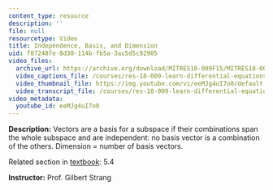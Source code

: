 ```yaml
---
content_type: resource
description: ''
file: null
resourcetype: Video
title: Independence, Basis, and Dimension
uid: f87248fe-8d30-114b-fb5a-3ac5d5c92905
video_files:
  archive_url: https://archive.org/download/MITRES18-009F15/MITRES18-009F15_5_4_IndependenceBasisDimension_300k.mp4
  video_captions_file: /courses/res-18-009-learn-differential-equations-up-close-with-gilbert-strang-and-cleve-moler-fall-2015/4159cf9480bf5538aa7a96f09a228590_eeMJg4uI7o0.vtt
  video_thumbnail_file: https://img.youtube.com/vi/eeMJg4uI7o0/default.jpg
  video_transcript_file: /courses/res-18-009-learn-differential-equations-up-close-with-gilbert-strang-and-cleve-moler-fall-2015/2a8d2167b61381874ab8de1a25558ead_eeMJg4uI7o0.pdf
video_metadata:
  youtube_id: eeMJg4uI7o0
---
```


**Description:** Vectors are a basis for a subspace if their combinations span the whole subspace and are independent: no basis vector is a combination of the others. Dimension = number of basis vectors.

Related section in [textbook](http://www-math.mit.edu/~gs/dela/): 5.4

**Instructor:** Prof. Gilbert Strang